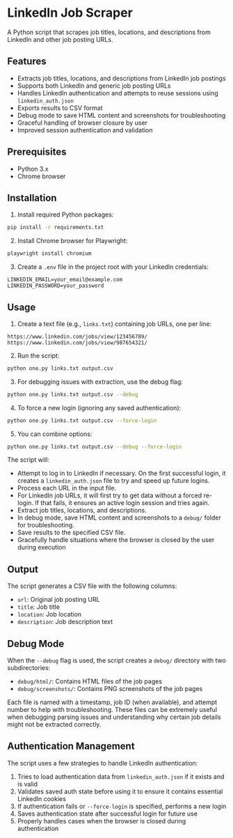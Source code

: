 # LinkedIn Job Scraper

A Python script that scrapes job titles, locations, and descriptions from LinkedIn and other job posting URLs.

## Features

- Extracts job titles, locations, and descriptions from LinkedIn job postings
- Supports both LinkedIn and generic job posting URLs
- Handles LinkedIn authentication and attempts to reuse sessions using `linkedin_auth.json`
- Exports results to CSV format
- Debug mode to save HTML content and screenshots for troubleshooting
- Graceful handling of browser closure by user
- Improved session authentication and validation

## Prerequisites

- Python 3.x
- Chrome browser

## Installation

1. Install required Python packages:
```bash
pip install -r requirements.txt
```

2. Install Chrome browser for Playwright:
```bash
playwright install chromium
```

3. Create a `.env` file in the project root with your LinkedIn credentials:
```
LINKEDIN_EMAIL=your_email@example.com
LINKEDIN_PASSWORD=your_password
```

## Usage

1. Create a text file (e.g., `links.txt`) containing job URLs, one per line:
```
https://www.linkedin.com/jobs/view/123456789/
https://www.linkedin.com/jobs/view/987654321/
```

2. Run the script:
```bash
python one.py links.txt output.csv
```

3. For debugging issues with extraction, use the debug flag:
```bash
python one.py links.txt output.csv --debug
```

4. To force a new login (ignoring any saved authentication):
```bash
python one.py links.txt output.csv --force-login
```

5. You can combine options:
```bash
python one.py links.txt output.csv --debug --force-login
```

The script will:
- Attempt to log in to LinkedIn if necessary. On the first successful login, it creates a `linkedin_auth.json` file to try and speed up future logins.
- Process each URL in the input file.
- For LinkedIn job URLs, it will first try to get data without a forced re-login. If that fails, it ensures an active login session and tries again.
- Extract job titles, locations, and descriptions.
- In debug mode, save HTML content and screenshots to a `debug/` folder for troubleshooting.
- Save results to the specified CSV file.
- Gracefully handle situations where the browser is closed by the user during execution

## Output

The script generates a CSV file with the following columns:
- `url`: Original job posting URL
- `title`: Job title
- `location`: Job location
- `description`: Job description text

## Debug Mode

When the `--debug` flag is used, the script creates a `debug/` directory with two subdirectories:
- `debug/html/`: Contains HTML files of the job pages
- `debug/screenshots/`: Contains PNG screenshots of the job pages

Each file is named with a timestamp, job ID (when available), and attempt number to help with troubleshooting. These files can be extremely useful when debugging parsing issues and understanding why certain job details might not be extracted correctly.

## Authentication Management

The script uses a few strategies to handle LinkedIn authentication:

1. Tries to load authentication data from `linkedin_auth.json` if it exists and is valid
2. Validates saved auth state before using it to ensure it contains essential LinkedIn cookies
3. If authentication fails or `--force-login` is specified, performs a new login
4. Saves authentication state after successful login for future use
5. Properly handles cases when the browser is closed during authentication
